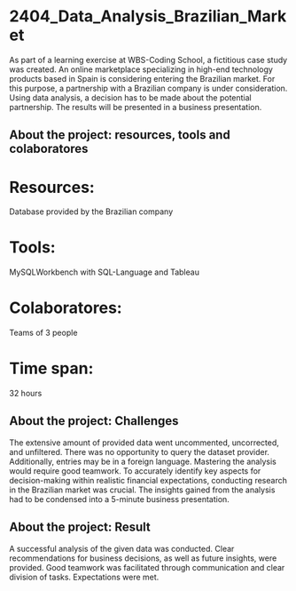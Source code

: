 # 2404_Data_Analysis_Brazilian_Market
As part of a learning exercise at WBS-Coding School, a fictitious case study was created. An online marketplace specializing in high-end technology products based in Spain is considering entering the Brazilian market. For this purpose, a partnership with a Brazilian company is under consideration.
Using data analysis, a decision has to be made about the potential partnership. The results will be presented in a business presentation.
## About the project: resources, tools and colaboratores
# Resources: 
Database provided by the Brazilian company
# Tools:
MySQLWorkbench with SQL-Language and Tableau
# Colaboratores:
Teams of 3 people
# Time span:
32 hours
## About the project: Challenges  
The extensive amount of provided data went uncommented, uncorrected, and unfiltered. There was no opportunity to query the dataset provider. Additionally, entries may be in a foreign language.
Mastering the analysis would require good teamwork.
To accurately identify key aspects for decision-making within realistic financial expectations, conducting research in the Brazilian market was crucial.
The insights gained from the analysis had to be condensed into a 5-minute business presentation.
## About the project: Result
A successful analysis of the given data was conducted. Clear recommendations for business decisions, as well as future insights, were provided. Good teamwork was facilitated through communication and clear division of tasks. Expectations were met.  
